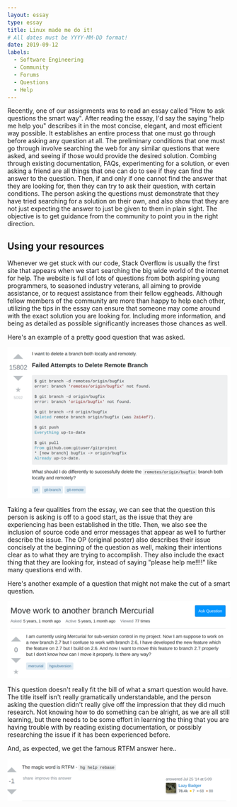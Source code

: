 ```yaml
---
layout: essay
type: essay
title: Linux made me do it!
# All dates must be YYYY-MM-DD format!
date: 2019-09-12
labels:
  - Software Engineering
  - Community
  - Forums
  - Questions
  - Help
---
```


Recently, one of our assignments was to read an essay called "How to ask questions the smart way". After reading the essay, I'd say the saying "help me help you" describes it in the most concise, elegant, and most efficient way possible. It establishes an entire process that one must go through before asking any question at all. The preliminary conditions that one must go through involve searching the web for any similar questions that were asked, and seeing if those would provide the desired solution. Combing through existing documentation, FAQs, experimenting for a solution, or even asking a friend are all things that one can do to see if they can find the answer to the question. Then, if and only if one cannot find the answer that they are looking for, then they can try to ask their question, with certain conditions. The person asking the questions must demonstrate that they have tried searching for a solution on their own, and also show that they are not just expecting the answer to just be given to them in plain sight. The objective is to get guidance from the community to point you in the right direction.

## Using your resources
Whenever we get stuck with our code, Stack Overflow is usually the first site that appears when we start searching the big wide world of the internet for help. The website is full of lots of questions from both aspiring young programmers, to seasoned industry veterans, all aiming to provide assistance, or to request assistance from their fellow eggheads. Although fellow members of the community are more than happy to help each other, utilizing the tips in the essay can ensure that someone may come around with the exact solution you are looking for. Including more information, and being as detailed as possible significantly increases those chances as well.

Here's an example of a pretty good question that was asked.

<img class="ui centered big middle rounded image" src="../images/good_question.png">

Taking a few qualities from the essay, we can see that the question this person is asking is off to a good start, as the issue that they are experiencing has been established in the title. Then, we also see the inclusion of source code and error messages that appear as well to further describe the issue. The OP (original poster) also describes their issue concisely at the beginning of the question as well, making their intentions clear as to what they are trying to accomplish. They also include the exact thing that they are looking for, instead of saying "please help me!!!!" like many questions end with.

Here's another example of a question that might not make the cut of a smart question.

<img class="ui centered big middle rounded image" src="../images/bad_question.png">

This question doesn't really fit the bill of what a smart question would have. The title itself isn't really gramatically understandable, and the person asking the question didn't really give off the impression that they did much research. Not knowing how to do something can be alright, as we are all still learning, but there needs to be some effort in learning the thing that you are having trouble with by reading existing documentation, or possibly researching the issue if it has been experienced before.

And, as expected, we get the famous RTFM answer here..

<img class="ui centered big middle rounded image" src="../images/bad_answer.png">



